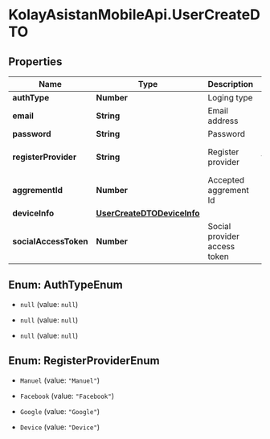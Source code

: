 # KolayAsistanMobileApi.UserCreateDTO

## Properties

Name | Type | Description | Notes
------------ | ------------- | ------------- | -------------
**authType** | **Number** | Loging type | 
**email** | **String** | Email address | 
**password** | **String** | Password | 
**registerProvider** | **String** | Register provider | [default to &#39;Manuel&#39;]
**aggrementId** | **Number** | Accepted aggrement Id | 
**deviceInfo** | [**UserCreateDTODeviceInfo**](UserCreateDTODeviceInfo.md) |  | 
**socialAccessToken** | **Number** | Social provider access token | 



## Enum: AuthTypeEnum


* `null` (value: `null`)

* `null` (value: `null`)

* `null` (value: `null`)





## Enum: RegisterProviderEnum


* `Manuel` (value: `"Manuel"`)

* `Facebook` (value: `"Facebook"`)

* `Google` (value: `"Google"`)

* `Device` (value: `"Device"`)




